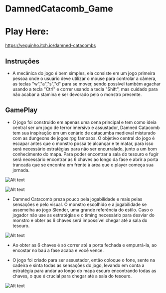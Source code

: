 # DamnedCatacomb_Game

# Play Here:  

https://veguinho.itch.io/damned-catacombs   

## Instruções  

- A mecânica do jogo é bem simples, ela consiste em um jogo primeira pessoa onde o usuário deve utilizar o mouse para controlar a câmera, as teclas "w","a","s","d" para se mover, sendo possível também agachar usando a tecla "Ctrl" e correr usando a tecla "Shift", mas cuidado para não acabar a stamina e ser devorado pelo o monstro presente.  

## GamePlay  

- O jogo foi construido em apenas uma cena principal e tem como ideia central ser um jogo de terror imersivo e assustador, Damned Catacomb tem sua inspiração em um cenário de catacumba medieval misturado com as dungeons de jogos rpg famosos. O objetivo central do jogo é escapar antes que o monstro possa te alcançar e te matar, para isso será necessário estratégias para não ser encurralado, junto a um bom conhecimento do mapa. Para poder encontrar a sala do tesouro e fugir será necessário encontrar as 6 chaves ao longo da fase e abrir a porta trancada que se encontra em frente à area que o player começa sua jornada.  

![Alt text](https://github.com/hugoecarl/DamnedCatacomb_Game/blob/master/img/img1.PNG)  


![Alt text](https://github.com/hugoecarl/DamnedCatacomb_Game/blob/master/img/img2.PNG)  

- Damned Catacomb preza pouco pela jogabilidade e mais pelas sensações e pelo visual. O monstro escolhido e a jogabilidade se assemelha ao jogo Slender, uma grande referência do estilo. Caso o jogador não use as estratégias e o timing necessário para desviar do monstro e obter as 6 chaves será impossível chegar até a sala do tesouro.  

![Alt text](https://github.com/hugoecarl/DamnedCatacomb_Game/blob/master/img/img3.PNG)  

- Ao obter as 6 chaves é só correr até a porta fechada e empurrá-la, ao encostar no baú a fase acaba e você vence.  

- O jogo foi criado para ser assustador, então coloque o fone, sente na cadeira e sinta todas as sensações do jogo, levando em conta a estratégia para andar ao longo do mapa escuro encontrando todas as chaves, o que é crucial para chegar até a sala do tesouro.   

![Alt text](https://github.com/hugoecarl/DamnedCatacomb_Game/blob/master/img/img4.PNG)  

 

 

